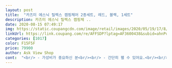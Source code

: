```yaml
---
layout: post 
title:  "카즈미 에스닉 릴렉스 캠핑체어 2종세트, 레드, 블랙, 1세트" 
description: 카즈미 에스닉 릴렉스 캠핑체 ..
date: 2020-08-15 07:49:17 
img: https://static.coupangcdn.com/image/retail/images/2020/05/19/17/8/b4cf8e7c-9107-4a72-b329-cea71d92a9a6.jpg 
linkUrl: https://link.coupang.com/re/AFFSDP?lptag=AF3600438&subid=ahnPublicAsk&pageKey=1610904017&itemId=2751011826&vendorItemId=70740948911&traceid=V0-113-0c3ee9804afc747d 
categories: [1017] 
color: F15F5F 
price: 79900 
author: Ask View Shop 
cont:  "<br/> - 가성비가 중요하신 분<br/><br/> - 간단히 펼 수 있어요.<br/><br/><br/> - 근데 무거워요.<br/><br/><br/> - 근데 안락하게 몸을 기댈 필요가 있으신 분<br/><br/> - 길기도 해요.<br/> 트렁크에 들어가려나... <br/>.<br/><br/><br/> - 목을 기댈 수 있는 의자가 필요.<br/><br/><br/> - 몸을 완전히 기댈 수 있습니다.<br/><br/><br/> - 무거운 의자 싫어하시는 분<br/><br/> - 예쁜 의자가 필요.<br/><br/><br/> - 예쁜 의자가 필요하신 분<br/><br/> - 의외로 안정적인 (튼튼한) 느낌이에요.<br/><br/><br/> - 조립하기 싫으신 분<br/><br/> - 조립하지 않고 펴기만 해도 되는 의자.<br/><br/><br/> - 카즈미 의자는 디자인이 예뻐요.<br/> 맘에 들어요.<br/><br/><br/> - 컴팩트한 의자가 필요하신 분<br/><br/> - 튼튼할지?<br/>0.<br/> 구매 동기 및 구매 전 걱정<br/>1.<br/> 사용/개봉기<br/>2.<br/> 이런 분께 추천합니다.<br/><br/>3.<br/> 이런 분께 비추합니다.<br/><br/>이뻐요.<br/> 배송도 빠르고 그러나 너무커요.<br/> suv 차량이지만 걱정입니다.<br/> 텐트 크기만해요.<br/> ㅠ<br/>잔기스가 너무 많음... <br/><br/>" 
---
```

